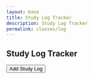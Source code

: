 ```yaml
---
layout: base
title: Study Log Tracker
description: Study Log Tracker
permalink: classes/log
---
```


<style>
  .study-log-container {
    display: flex;
    flex-wrap: wrap;
    gap: 10px;
    margin-top: 20px;
  }

  .study-log {
    width: 300px;
    border-radius: 8px;
    padding: 15px;
    background-color: #f6f6f6;
    border: 2px solid #444;
    text-align: center;
    box-shadow: 2px 2px 5px rgba(0, 0, 0, 0.2);
    color: #000; /* Black text */
    transition: transform 0.3s ease;
  }

  .study-log:hover {
    transform: scale(1.05);
    background-color: #e0e0e0;
  }

  .hidden {
    display: none;
  }

  #study-log-form {
    margin-bottom: 20px;
  }

  #study-log-form input,
  #study-log-form textarea,
  #study-log-form button {
    display: block;
    width: 100%;
    margin-bottom: 10px;
    padding: 10px;
    font-size: 16px;
    border: 1px solid #ccc;
    border-radius: 5px;
    color: #000; /* Black text */
  }

  #study-log-form button {
    background-color: #4CAF50;
    color: white;
    font-weight: bold;
    cursor: pointer;
    transition: background-color 0.3s ease;
  }

  #study-log-form button:hover {
    background-color: #45a049;
  }
</style>

<div id="study-log-app">
  <h2>Study Log Tracker</h2>
  <button id="create-log-btn">Add Study Log</button>

  <div id="study-log-form-container" class="hidden">
    <form id="study-log-form">
      <input type="text" id="subject" placeholder="Subject" required>
      <input type="number" id="hours" placeholder="Hours Studied" required>
      <textarea id="notes" placeholder="Notes (Optional)"></textarea>
      <button type="submit">Submit Study Log</button>
    </form>
  </div>

  <div class="study-log-container" id="study-log-container"></div>
</div>

<script>
  const createLogBtn = document.getElementById('create-log-btn');
  const studyLogFormContainer = document.getElementById('study-log-form-container');
  const studyLogForm = document.getElementById('study-log-form');
  const studyLogContainer = document.getElementById('study-log-container');

  // User ID placeholder (replace with real dynamic user ID)
  const userId = 1;

  // Show form to create a study log
  createLogBtn.addEventListener('click', () => {
    studyLogFormContainer.classList.toggle('hidden');
  });

  // Handle form submission to create a study log
  studyLogForm.addEventListener('submit', async (event) => {
    event.preventDefault();

    const subject = document.getElementById('subject').value.trim();
    const hours = document.getElementById('hours').value.trim();
    const notes = document.getElementById('notes').value.trim();

    if (!subject || !hours) {
      alert('Subject and hours are required!');
      return;
    }

    const data = {
      user_id: userId,
      subject,
      hours: parseFloat(hours),
      notes
    };

    try {
      const response = await fetch('http://127.0.0.1:8887/api/studylog', {
        method: 'POST',
        headers: {
          'Content-Type': 'application/json',
        },
        body: JSON.stringify(data),
        credentials: 'include',
      });

      if (response.ok) {
        alert('Study Log added successfully!');
        studyLogForm.reset();
        loadStudyLogs(); // Refresh logs
      } else {
        const errorText = await response.text();
        alert('Failed to add study log: ' + errorText);
      }
    } catch (error) {
      console.error('Error:', error);
      alert('An error occurred while adding the study log.');
    }
  });

  // Load study logs from the backend
  async function loadStudyLogs() {
    try {
      const response = await fetch('http://127.0.0.1:8887/api/studylog', {
        credentials: 'include',
      });

      if (response.ok) {
        const logs = await response.json();
        displayStudyLogs(logs);
      } else {
        console.error('Failed to load study logs.');
      }
    } catch (error) {
      console.error('Error:', error);
    }
  }


  // Display study logs in the container
  function displayStudyLogs(logs) {
    studyLogContainer.innerHTML = ''; // Clear the container
    if (logs.length === 0) {
      studyLogContainer.innerHTML = '<p>No study logs found.</p>';
      return;
    }

    logs.forEach((log) => {
      const logElement = document.createElement('div');
      logElement.className = 'study-log';
      logElement.innerHTML = `
        <h3>${log.subject}</h3>
        <p><strong>Hours:</strong> ${log.hours_studied}</p>
        <p>${log.notes}</p>
        <p><small>${new Date(log.date).toLocaleString()}</small></p>
      `;
      studyLogContainer.appendChild(logElement);
    });
  }

  // Load study logs on page load
  loadStudyLogs();
</script>